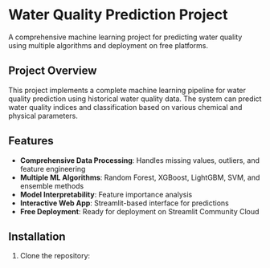 # Water Quality Prediction Project

A comprehensive machine learning project for predicting water quality using multiple algorithms and deployment on free platforms.

## Project Overview

This project implements a complete machine learning pipeline for water quality prediction using historical water quality data. The system can predict water quality indices and classification based on various chemical and physical parameters.

## Features

- **Comprehensive Data Processing**: Handles missing values, outliers, and feature engineering
- **Multiple ML Algorithms**: Random Forest, XGBoost, LightGBM, SVM, and ensemble methods
- **Model Interpretability**: Feature importance analysis
- **Interactive Web App**: Streamlit-based interface for predictions
- **Free Deployment**: Ready for deployment on Streamlit Community Cloud

## Installation

1. Clone the repository:
